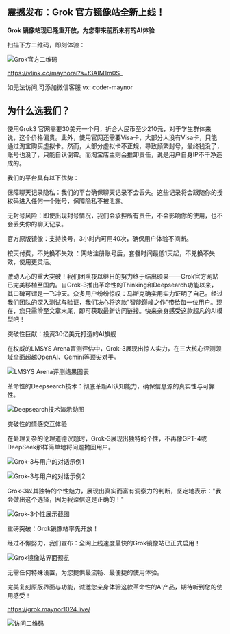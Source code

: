 ## 震撼发布：Grok 官方镜像站全新上线！


**Grok 镜像站现已隆重开放，为您带来前所未有的AI体验**

扫描下方二维码，即刻体验：

![Grok官方二维码](https://restname.oss-cn-hangzhou.aliyuncs.com/img2/202502261232069.png)

https://vlink.cc/maynorai?s=t3AIM1m0S_


如无法访问,可添加微信客服 vx: coder-maynor

## 为什么选我们？
使用Grok3 官网需要30美元一个月，折合人民币至少210元，对于学生群体来说，这个价格偏贵。此外，使用官网还需要Visa卡，大部分人没有Visa卡，只能通过淘宝购买虚拟卡。然而，大部分虚拟卡不正规，导致频繁封号，最终钱没了，账号也没了，只能自认倒霉。而淘宝店主则会推卸责任，说是用户自身IP不干净造成的。

我们的平台具有以下优势：

保障聊天记录隐私：我们的平台确保聊天记录不会丢失。这些记录将会跟随你的授权码进入任何一个账号，保障隐私不被泄露。

无封号风险：即使出现封号情况，我们会承担所有责任，不会影响你的使用，也不会丢失你的聊天记录。

官方原版镜像：支持换号，3小时内可用40次，确保用户体验不间断。

按天付费，不兑换不失效 ：网站注册账号后，套餐时间最低1天起，不兑换不失效，使用更灵活。

 
激动人心的重大突破！我们团队夜以继日的努力终于结出硕果——Grok官方网站已完美移植至国内。自Grok-3推出革命性的Thinking和Deepsearch功能以来，其口碑可谓是一飞冲天。众多用户纷纷惊叹：马斯克确实用实力证明了自己。经过我们团队的深入测试与验证，我们决心将这款"智能巅峰之作"带给每一位用户。现在，您只需滑至文章末尾，即可获取最新访问链接。快来亲身感受这款超凡的AI模型吧！

突破性巨献：投资30亿美元打造的AI旗舰

在权威的LMSYS Arena盲测评估中，Grok-3展现出惊人实力，在三大核心评测领域全面超越OpenAI、Gemini等顶尖对手。

![LMSYS Arena评测结果图表](https://restname.oss-cn-hangzhou.aliyuncs.com/img2/202502261231914.png)

革命性的Deepsearch技术：彻底革新AI认知能力，确保信息源的真实性与可靠性。

![Deepsearch技术演示动图](https://restname.oss-cn-hangzhou.aliyuncs.com/img2/202502261231833.gif)

突破性的情感交互体验

在处理复杂的伦理道德议题时，Grok-3展现出独特的个性，不再像GPT-4或DeepSeek那样简单地将问题抛回用户。

![Grok-3与用户的对话示例1](https://restname.oss-cn-hangzhou.aliyuncs.com/img2/202502261231669.png)

![Grok-3与用户的对话示例2](https://restname.oss-cn-hangzhou.aliyuncs.com/img2/202502261231575.png)

Grok-3以其独特的个性魅力，展现出真实而富有洞察力的判断，坚定地表示："我会做出这个选择，因为我深信这是正确的！"

![Grok-3个性展示截图](https://restname.oss-cn-hangzhou.aliyuncs.com/img2/202502261230944.jpeg)

重磅突破：Grok镜像站率先开放！

经过不懈努力，我们宣布：全网上线速度最快的Grok镜像站已正式启用！

![Grok镜像站界面预览](https://restname.oss-cn-hangzhou.aliyuncs.com/img2/202502261230759.png)

无需任何特殊设置，为您提供最流畅、最便捷的使用体验。

完美复刻原版界面与功能，诚邀您亲身体验这款革命性的AI产品，期待听到您的使用感受！

https://grok.maynor1024.live/

![访问二维码](https://restname.oss-cn-hangzhou.aliyuncs.com/img2/202502261232069.png)
